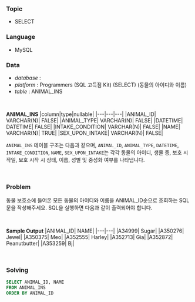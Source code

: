 ### Topic
- SELECT
  
### Language
- MySQL

### Data
- *database* : 
- *platform* : Programmers (SQL 고득점 Kit) (SELECT) (동물의 아이디와 이름)
- *table* : ANIMAL_INS

<br>

**ANIMAL_INS**
|column|type|nullable|
|---|---|---|
|ANIMAL_ID|	VARCHAR(N)|	FALSE|
|ANIMAL_TYPE|	VARCHAR(N)|	FALSE|
|DATETIME|	DATETIME|	FALSE|
|INTAKE_CONDITION|	VARCHAR(N)|	FALSE|
|NAME|	VARCHAR(N)|	TRUE|
|SEX_UPON_INTAKE|	VARCHAR(N)|	FALSE|

`ANIMAL_INS` 테이블 구조는 다음과 같으며, `ANIMAL_ID`, `ANIMAL_TYPE`, `DATETIME`, `INTAKE_CONDITION`, `NAME`, `SEX_UPON_INTAKE`는 각각 동물의 아이디, 생물 종, 보호 시작일, 보호 시작 시 상태, 이름, 성별 및 중성화 여부를 나타냅니다.

<br>

### Problem
동물 보호소에 들어온 모든 동물의 아이디와 이름을 ANIMAL_ID순으로 조회하는 SQL문을 작성해주세요. SQL을 실행하면 다음과 같이 출력되어야 합니다.

<br>

**Sample Output**
|ANIMAL_ID|	NAME|
|---|---|
|A34999|	Sugar|
|A350276|	Jewel|
|A350375|	Meo|
|A352555|	Harley|
|A352713|	Gia|
|A352872|	Peanutbutter|
|A353259|	Bj|


<br>

### Solving

```sql
SELECT ANIMAL_ID, NAME
FROM ANIMAL_INS
ORDER BY ANIMAL_ID    
```
